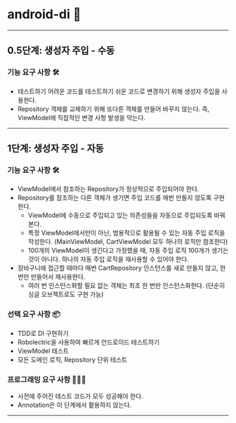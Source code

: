 # android-di 👻

---

## 0.5단계: 생성자 주입 - 수동

### 기능 요구 사항 🛠️

- 테스트하기 어려운 코드를 테스트하기 쉬운 코드로 변경하기 위해 생성자 주입을 사용한다.
- Repository 객체를 교체하기 위해 또다른 객체를 만들어 바꾸지 않는다. 즉, ViewModel에 직접적인 변경 사항 발생을 막는다.

---

## 1단계: 생성자 주입 - 자동

### 기능 요구 사항 🛠️

- ViewModel에서 참조하는 Repository가 정상적으로 주입되어야 한다.
- Repository를 참조하는 다른 객체가 생기면 주입 코드를 매번 만들지 않도록 구현한다.
    - ViewModel에 수동으로 주입되고 있는 의존성들을 자동으로 주입되도록 바꿔본다.
    - 특정 ViewModel에서만이 아닌, 범용적으로 활용될 수 있는 자동 주입 로직을 작성한다. (MainViewModel, CartViewModel 모두 하나의 로직만
      참조한다)
    - 100개의 ViewModel이 생긴다고 가정했을 때, 자동 주입 로직 100개가 생기는 것이 아니다. 하나의 자동 주입 로직을 재사용할 수 있어야 한다.
- 장바구니에 접근할 때마다 매번 CartRepository 인스턴스를 새로 만들지 않고, 한 번만 만들어서 재사용한다.
    - 여러 번 인스턴스화할 필요 없는 객체는 최초 한 번만 인스턴스화한다. (단순히 싱글 오브젝트로도 구현 가능)

### 선택 요구 사항 📦

- TDD로 DI 구현하기
- Robolectric을 사용하여 빠르게 안드로이드 테스트하기
- ViewModel 테스트
- 모든 도메인 로직, Repository 단위 테스트

### 프로그래밍 요구 사항 👩🏻‍💻

- 사전에 주어진 테스트 코드가 모두 성공해야 한다.
- Annotation은 이 단계에서 활용하지 않는다.

---

